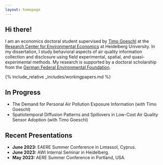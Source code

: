 ```yaml
---
layout: homepage
---
```


## Hi there!

I am an economics doctoral student supervised by [Timo Goeschl](https://www.awi.uni-heidelberg.de/en/node/270) at the [Research Center for Environmental Economics](https://www.awi.uni-heidelberg.de/en/research/environmental-economics) at Heidelberg University. In my dissertation, I study behavioral aspects of air quality information collection and disclosure using field experimental, spatial, and quasi-experimental methods. My research is supported by a doctoral scholarship from the [German Federal Environmental Foundation](https://www.dbu.de/en/). 

{% include_relative _includes/workingpapers.md %}

## In Progress

- The Demand for Personal Air Pollution Exposure Information (with Timo Goeschl)
- Spatiotemporal Diffusion Patterns and Spillovers in Low-Cost Air Quality Sensor Adoption (with Timo Goeschl)

## Recent Presentations

- **June 2023:** EAERE Summer Conference in Limassol, Cyprus.
- **June 2023:** AWI Internal Seminar in Heidelberg. 
- **May 2023:** AERE Summer Conference in Portland, USA.